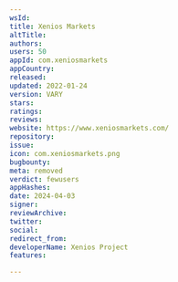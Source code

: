 ```yaml
---
wsId: 
title: Xenios Markets
altTitle: 
authors: 
users: 50
appId: com.xeniosmarkets
appCountry: 
released: 
updated: 2022-01-24
version: VARY
stars: 
ratings: 
reviews: 
website: https://www.xeniosmarkets.com/
repository: 
issue: 
icon: com.xeniosmarkets.png
bugbounty: 
meta: removed
verdict: fewusers
appHashes: 
date: 2024-04-03
signer: 
reviewArchive: 
twitter: 
social: 
redirect_from: 
developerName: Xenios Project
features: 

---
```


